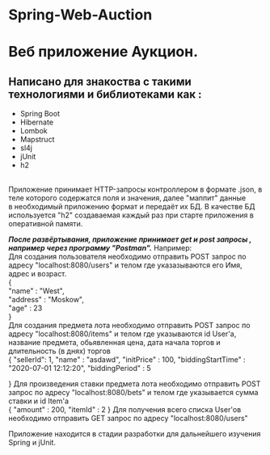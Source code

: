# Spring-Web-Auction
Веб приложение Аукцион.<br>
======================================
Написано для знакоства с такими технологиями и библиотеками как :<br>
------------
* Spring Boot<br>
* Hibernate<br>
* Lombok<br>
* Mapstruct<br>
* sl4j<br>
* jUnit<br>
* h2<br>
<br>
Приложение принимает HTTP-запросы контроллером в формате .json, в теле которого содержатся  поля и значения, далее "маппит" данные <br>
в необходимый приложению  формат и передаёт их БД. В качестве БД используется "h2" создаваемая каждый раз при старте приложения в оперативной памяти.<br>
 
 ***После развёртывания, приложение принимает get и post запросы , например через программу "Postman".***
 Например:<br>
 Для создания пользователя необходимо отправить POST запрос по адресу "localhost:8080/users" и телом 
 где указазываются его Имя, адрес и возраст.<br>
 {<br>
    "name" : "West",<br>
    "address" : "Moskow",<br>
    "age" : 23<br>
}<br>
Для создания предмета лота необходимо отправить POST запрос по адресу "localhost:8080/items" и телом 
где указываются id User'a, название предмета, обьявленная цена, дата начала торгов и длительность (в днях) торгов<br>
{
    "sellerId": 1,
    "name" : "asdawd",
    "initPrice" : 100,
    "biddingStartTime" : "2020-07-01 12:12:20",
    "biddingPeriod" : 5
   
}
Для произведения ставки предмета лота необходимо отправить POST запрос по адресу "localhost:8080/bets" и телом 
где указывается сумма ставки и id Item'a<br>
{
    "amount" : 200,
    "itemId" : 2
}
Для получения всего списка  User'ов необходимо отправить GET запрос по адресу "localhost:8080/users"  <br>

Приложение находится в стадии разработки для дальнейшего изучения Spring и jUnit.<br>
